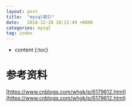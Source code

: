 ```yaml
---
layout: post
title:  "mysql索引"
date:   2018-12-28 18:21:49 +0800
categories: mysql
tag: index
---
```


* content
{:toc}



# 参考资料 #

[https://www.cnblogs.com/whgk/p/6179612.html](https://www.cnblogs.com/whgk/p/6179612.html)

